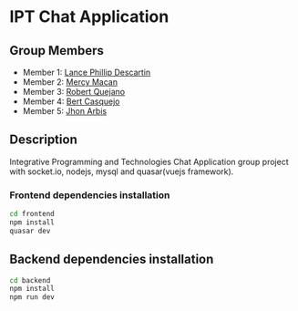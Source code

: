 # IPT Chat Application

## Group Members

- Member 1: [Lance Phillip Descartin](https://github.com/vladiere)
- Member 2: [Mercy Macan](https://github.com/merz-cy)
- Member 3: [Robert Quejano](https://github.com/robert)
- Member 4: [Bert Casquejo](https://github.com/bertcas)
- Member 5: [Jhon Arbis](https://github.com/jhonarbis)

## Description

Integrative Programming and Technologies Chat Application group project with socket.io, nodejs, mysql and quasar(vuejs framework).

### Frontend dependencies installation

```bash
cd frontend
npm install
quasar dev
```
## Backend dependencies installation
```bash
cd backend
npm install
npm run dev
```
